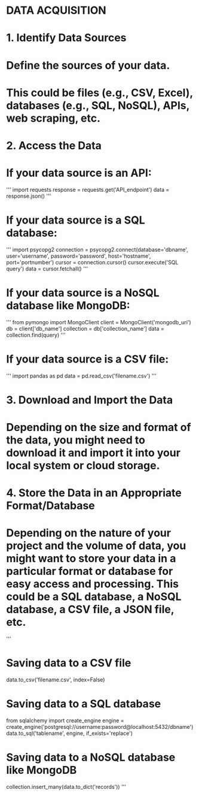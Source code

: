 # DATA ACQUISITION

# 1. Identify Data Sources
# Define the sources of your data. 
# This could be files (e.g., CSV, Excel), databases (e.g., SQL, NoSQL), APIs, web scraping, etc.

# 2. Access the Data
# If your data source is an API:
'''
import requests
response = requests.get('API_endpoint')
data = response.json()
'''
# If your data source is a SQL database:
'''
import psycopg2
connection = psycopg2.connect(database='dbname', user='username', password='password', host='hostname', port='portnumber')
cursor = connection.cursor()
cursor.execute('SQL query')
data = cursor.fetchall()
'''
# If your data source is a NoSQL database like MongoDB:
'''
from pymongo import MongoClient
client = MongoClient('mongodb_uri')
db = client['db_name']
collection = db['collection_name']
data = collection.find(query)
'''
# If your data source is a CSV file:
'''
import pandas as pd
data = pd.read_csv('filename.csv')
'''
# 3. Download and Import the Data
# Depending on the size and format of the data, you might need to download it and import it into your local system or cloud storage.

# 4. Store the Data in an Appropriate Format/Database
# Depending on the nature of your project and the volume of data, you might want to store your data in a particular format or database for easy access and processing. This could be a SQL database, a NoSQL database, a CSV file, a JSON file, etc.
'''
# Saving data to a CSV file
data.to_csv('filename.csv', index=False)

# Saving data to a SQL database
from sqlalchemy import create_engine
engine = create_engine('postgresql://username:password@localhost:5432/dbname')
data.to_sql('tablename', engine, if_exists='replace')

# Saving data to a NoSQL database like MongoDB
collection.insert_many(data.to_dict('records'))
'''
